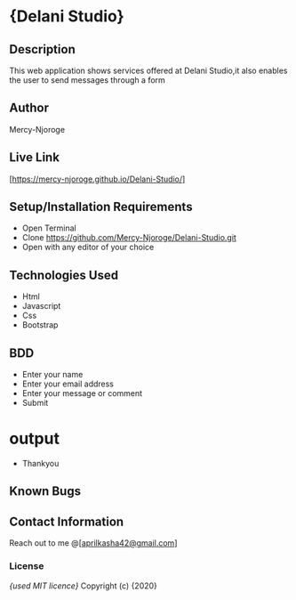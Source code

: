 # {Delani Studio}
## Description
This web application shows services offered at Delani Studio,it also enables the user to send messages through a form
## Author
Mercy-Njoroge
## Live Link
 [https://mercy-njoroge.github.io/Delani-Studio/]
## Setup/Installation Requirements
* Open Terminal
* Clone https://github.com/Mercy-Njoroge/Delani-Studio.git
* Open with any editor of your choice
## Technologies Used
* Html
* Javascript
* Css
* Bootstrap
## BDD
* Enter your name 
* Enter your email address
* Enter your message or comment
* Submit
# output
* Thankyou
## Known Bugs

## Contact Information
Reach out to me @[aprilkasha42@gmail.com]

### License
*{used MIT licence}*
Copyright (c) {2020}
